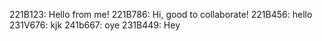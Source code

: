 221B123: Hello from me!
221B786: Hi, good to collaborate!
221B456: hello
231V676: kjk
241b667: oye
231B449: Hey
